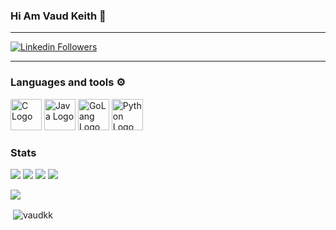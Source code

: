 ### Hi Am Vaud Keith 👋

---

[![Linkedin Followers](https://img.shields.io/badge/LinkedIn-blue?style=social&logo=linkedin)](https://www.linkedin.com/in/vaud-keith-326411102/)

---

### Languages and tools ⚙️
<!-- For more icons please follow  https://github.com/MikeCodesDotNET/ColoredBadges -->
<p>
<img src="https://worldvectorlogo.com/logos/c-1.svg" alt="C Logo" width="50" height="50"/> <img src="https://cdn.worldvectorlogo.com/logos/java.svg" alt="Java Logo" width="50" height="50"/> <img src="https://cdn.worldvectorlogos.com/logos/go-8.svg" alt="GoLang Logo" width="50" height="50"/> <img src="https://cdn.worldvectorlogo.com/logos/python-5.svg" alt="Python Logo" width="50" height="50"/>
</p>


### Stats

[![](http://github-profile-summary-cards.vercel.app/api/cards/repos-per-language?username=VaudKK&theme=dracula&count_private=true)](https://github.com/VaudKK/github-profile-summary-cards) [![](http://github-profile-summary-cards.vercel.app/api/cards/most-commit-language?username=VaudKK&theme=dracula&count_private=true)](https://github.com/VaudKK/github-profile-summary-cards)
[![](http://github-profile-summary-cards.vercel.app/api/cards/stats?username=VaudKK&theme=dracula&count_private=true)](https://github.com/VaudKK/github-profile-summary-cards) [![](http://github-profile-summary-cards.vercel.app/api/cards/productive-time?username=VaudKK&theme=dracula&utcOffset=8&count_private=true)](https://github.com/VaudKK/github-profile-summary-cards)


![](https://github-profile-trophy.vercel.app/?username=vaudkk)

<p>&nbsp;<img align="center" src="https://github-readme-stats.vercel.app/api?username=vaudkk&show_icons=true&locale=en" alt="vaudkk" /></p>

